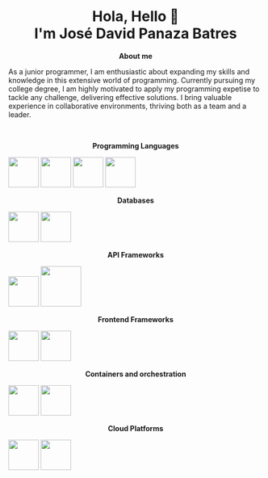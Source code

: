 <div align="center">
  <h1>Hola, Hello 👋 <br>I'm José David Panaza Batres</h1>
</div>

<!-- ABOUT ME !-->

<p align="center" > 
<strong>
  About me
</strong>
</p>

<p>
As a junior programmer, I am enthusiastic about expanding my skills and knowledge in this extensive world of programming. Currently pursuing my college degree, I am highly motivated to apply my programming expetise to tackle any challenge, delivering effective solutions. I bring valuable experience in collaborative environments, thriving both as a team and a leader.
</p>
<br>
<!-- Programming Languages !-->

<p align="center" > 
<strong>
  Programming Languages
</strong>
</p>

[<img src="https://brandslogos.com/wp-content/uploads/images/large/java-logo-1.png" width="60"/>](https://www.java.com/es/)
[<img src="https://go.dev/blog/go-brand/Go-Logo/PNG/Go-Logo_Blue.png" width="60"/>](https://go.dev/)
[<img src="https://upload.wikimedia.org/wikipedia/commons/6/6a/JavaScript-logo.png" width="60"/>](https://developer.mozilla.org/en-US/docs/Web/JavaScript)
[<img src="https://upload.wikimedia.org/wikipedia/commons/thumb/c/c3/Python-logo-notext.svg/1869px-Python-logo-notext.svg.png" width="60"/>](https://www.python.org/)

<!-- Databases !-->

<p align="center" > 
<strong>
  Databases
</strong>
</p>

[<img src="https://logos-world.net/wp-content/uploads/2020/09/Oracle-Symbol.png" width="60"/>](https://www.oracle.com/)
[<img src="https://upload.wikimedia.org/wikipedia/labs/8/8e/Mysql_logo.png" width="60"/>](https://www.mysql.com/)

<!-- API Frameworks !-->

<p align="center" > 
<strong>
  API Frameworks
</strong>
</p>

[<img src="https://upload.wikimedia.org/wikipedia/commons/thumb/d/d9/Node.js_logo.svg/2560px-Node.js_logo.svg.png" width="60"/>](https://nodejs.org/en)
[<img src="https://upload.wikimedia.org/wikipedia/commons/8/89/Flask-horizontal.png" width="80"/>](https://flask.palletsprojects.com/en/3.0.x/)

<!-- Frontend Frameworks !-->

<p align="center" > 
<strong>
  Frontend Frameworks
</strong>
</p>

[<img src="https://cdn1.iconfinder.com/data/icons/programing-development-8/24/react_logo-512.png" width="60"/>](https://es.react.dev/)
[<img src="https://seeklogo.com/images/V/vuejs-logo-17D586B587-seeklogo.com.png" width="60"/>](https://vuejs.org/)

<!-- Containers and orchestration !-->

<p align="center" > 
<strong>
  Containers and orchestration
</strong>
</p>

[<img src="https://cdn4.iconfinder.com/data/icons/logos-and-brands/512/97_Docker_logo_logos-512.png" width="60"/>](https://www.docker.com/)
[<img src="https://upload.wikimedia.org/wikipedia/commons/thumb/3/39/Kubernetes_logo_without_workmark.svg/1200px-Kubernetes_logo_without_workmark.svg.png" width="60"/>](https://kubernetes.io/docs/concepts/overview/)

<!-- Cloud platforms !-->

<p align="center" > 
<strong>
  Cloud Platforms
</strong>
</p>

[<img src="https://upload.wikimedia.org/wikipedia/commons/thumb/9/93/Amazon_Web_Services_Logo.svg/2560px-Amazon_Web_Services_Logo.svg.png" width="60"/>](https://aws.amazon.com/)
[<img src="https://static-00.iconduck.com/assets.00/google-cloud-icon-2048x1646-7admxejz.png" width="60"/>](https://cloud.google.com/)



<!--
**Jpanaza1906/Jpanaza1906** is a ✨ _special_ ✨ repository because its `README.md` (this file) appears on your GitHub profile.

Here are some ideas to get you started:

- 🔭 I’m currently working on ...
- 🌱 I’m currently learning ...
- 👯 I’m looking to collaborate on ...
- 🤔 I’m looking for help with ...
- 💬 Ask me about ...
- 📫 How to reach me: ...
- 😄 Pronouns: ...
- ⚡ Fun fact: ...
-->
